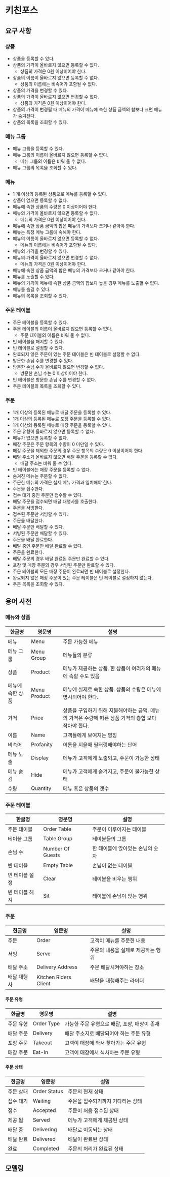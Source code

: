 # 키친포스

## 요구 사항

### 상품

- 상품을 등록할 수 있다.
- 상품의 가격이 올바르지 않으면 등록할 수 없다.
    - 상품의 가격은 0원 이상이어야 한다.
- 상품의 이름이 올바르지 않으면 등록할 수 없다.
    - 상품의 이름에는 비속어가 포함될 수 없다.
- 상품의 가격을 변경할 수 있다.
- 상품의 가격이 올바르지 않으면 변경할 수 없다.
    - 상품의 가격은 0원 이상이어야 한다.
- 상품의 가격이 변경될 때 메뉴의 가격이 메뉴에 속한 상품 금액의 합보다 크면 메뉴가 숨겨진다.
- 상품의 목록을 조회할 수 있다.

### 메뉴 그룹

- 메뉴 그룹을 등록할 수 있다.
- 메뉴 그룹의 이름이 올바르지 않으면 등록할 수 없다.
    - 메뉴 그룹의 이름은 비워 둘 수 없다.
- 메뉴 그룹의 목록을 조회할 수 있다.

### 메뉴

- 1 개 이상의 등록된 상품으로 메뉴를 등록할 수 있다.
- 상품이 없으면 등록할 수 없다.
- 메뉴에 속한 상품의 수량은 0 이상이어야 한다.
- 메뉴의 가격이 올바르지 않으면 등록할 수 없다.
    - 메뉴의 가격은 0원 이상이어야 한다.
- 메뉴에 속한 상품 금액의 합은 메뉴의 가격보다 크거나 같아야 한다.
- 메뉴는 특정 메뉴 그룹에 속해야 한다.
- 메뉴의 이름이 올바르지 않으면 등록할 수 없다.
    - 메뉴의 이름에는 비속어가 포함될 수 없다.
- 메뉴의 가격을 변경할 수 있다.
- 메뉴의 가격이 올바르지 않으면 변경할 수 없다.
    - 메뉴의 가격은 0원 이상이어야 한다.
- 메뉴에 속한 상품 금액의 합은 메뉴의 가격보다 크거나 같아야 한다.
- 메뉴를 노출할 수 있다.
- 메뉴의 가격이 메뉴에 속한 상품 금액의 합보다 높을 경우 메뉴를 노출할 수 없다.
- 메뉴를 숨길 수 있다.
- 메뉴의 목록을 조회할 수 있다.

### 주문 테이블

- 주문 테이블을 등록할 수 있다.
- 주문 테이블의 이름이 올바르지 않으면 등록할 수 없다.
    - 주문 테이블의 이름은 비워 둘 수 없다.
- 빈 테이블을 해지할 수 있다.
- 빈 테이블로 설정할 수 있다.
- 완료되지 않은 주문이 있는 주문 테이블은 빈 테이블로 설정할 수 없다.
- 방문한 손님 수를 변경할 수 있다.
- 방문한 손님 수가 올바르지 않으면 변경할 수 없다.
    - 방문한 손님 수는 0 이상이어야 한다.
- 빈 테이블은 방문한 손님 수를 변경할 수 없다.
- 주문 테이블의 목록을 조회할 수 있다.

### 주문

- 1개 이상의 등록된 메뉴로 배달 주문을 등록할 수 있다.
- 1개 이상의 등록된 메뉴로 포장 주문을 등록할 수 있다.
- 1개 이상의 등록된 메뉴로 매장 주문을 등록할 수 있다.
- 주문 유형이 올바르지 않으면 등록할 수 없다.
- 메뉴가 없으면 등록할 수 없다.
- 매장 주문은 주문 항목의 수량이 0 미만일 수 있다.
- 매장 주문을 제외한 주문의 경우 주문 항목의 수량은 0 이상이어야 한다.
- 배달 주소가 올바르지 않으면 배달 주문을 등록할 수 없다.
    - 배달 주소는 비워 둘 수 없다.
- 빈 테이블에는 매장 주문을 등록할 수 없다.
- 숨겨진 메뉴는 주문할 수 없다.
- 주문한 메뉴의 가격은 실제 메뉴 가격과 일치해야 한다.
- 주문을 접수한다.
- 접수 대기 중인 주문만 접수할 수 있다.
- 배달 주문을 접수되면 배달 대행사를 호출한다.
- 주문을 서빙한다.
- 접수된 주문만 서빙할 수 있다.
- 주문을 배달한다.
- 배달 주문만 배달할 수 있다.
- 서빙된 주문만 배달할 수 있다.
- 주문을 배달 완료한다.
- 배달 중인 주문만 배달 완료할 수 있다.
- 주문을 완료한다.
- 배달 주문의 경우 배달 완료된 주문만 완료할 수 있다.
- 포장 및 매장 주문의 경우 서빙된 주문만 완료할 수 있다.
- 주문 테이블의 모든 매장 주문이 완료되면 빈 테이블로 설정한다.
- 완료되지 않은 매장 주문이 있는 주문 테이블은 빈 테이블로 설정하지 않는다.
- 주문 목록을 조회할 수 있다.

## 용어 사전

### 메뉴와 상품

| 한글명 | 영문명 | 설명 |
| --- | --- | --- |
| 메뉴 | Menu | 주문 가능한 메뉴 |
| 메뉴 그룹 | Menu Group | 메뉴들의 분류 |
| 상품 | Product | 메뉴가 제공하는 상품. 한 상품이 여러개의 메뉴에 속할 수도 있음 |
| 메뉴에 속한 상품 | Menu Product | 메뉴에 실제로 속한 상품. 상품의 수량은 메뉴에 명시되어야 한다.  |
| 가격 | Price | 상품을 구입하기 위해 지불해야하는 금액. 메뉴의 가격은 수량에 따른 상품 가격의 총합 보다 작아야 한다. |
| 이름 | Name | 고객들에게 보여지는 명칭 |
| 비속어 | Profanity | 이름을 지을때 필터링해야하는 단어 |
| 메뉴 노출 | Display | 메뉴가 고객에게 노출되고, 주문이 가능한 상태 |
| 메뉴 숨김 | Hide | 메뉴가 고객에게 숨겨지고, 주문이 불가능한 상태 |
| 수량 | Quantity | 메뉴 혹은 상품의 갯수 |

### 주문 테이블

| 한글명 | 영문명 | 설명 |
| --- | --- | --- |
| 주문 테이블 | Order Table | 주문이 이루어지는 테이블 |
| 테이블 그룹 | Table Group | 테이블들의 그룹 |
| 손님 수 | Number Of Guests | 한 테이블에 앉아있는 손님의 숫자 |
| 빈 테이블 | Empty Table | 손님이 없는 테이블 |
| 빈 테이블 설정 | Clear | 테이블을 비우는 행위 |
| 빈 테이블 해지 | Sit | 테이블에 손님이 앉는 행위 |

### 주문

| 한글명 | 영문명 | 설명 |
| --- | --- | --- |
| 주문 | Order | 고객이 메뉴를 주문한 내용 |
| 서빙 | Serve | 주문의 내용을 실제로 제공하는 행위 |
| 배달 주소 | Delivery Address | 주문 배달시켜야하는 장소 |
| 배달 대행사 | Kitchen Riders Client | 배달을 대행해주는 라이더 |

#### 주문 유형

| 한글명 | 영문명 | 설명 |
| --- | --- | --- |
| 주문 유형 | Order Type | 가능한 주문 유형으로 배달, 포장, 매장이 존재 |
| 배달 주문 | Delivery | 배달 주소지로 배달되어야 하는 주문 유형 |
| 포장 주문 | Takeout | 고객이 매장에 와서 찾아가는 주문 유형 |
| 매장 주문 | Eat-In | 고객이 매장에서 식사하는 주문 유형 |

#### 주문 상태

| 한글명 | 영문명 | 설명 |
| --- | --- | --- |
| 주문 상태 | Order Status | 주문의 현재 상태 |
| 접수 대기 | Waiting | 주문을 접수되기까지 기다리는 상태 |
| 접수 | Accepted | 주문이 처음 접수된 상태 |
| 제공 됨 | Served | 메뉴가 고객에게 제공된 상태 |
| 배달 중 | Delivering | 배달로 이동되는 상태 |
| 배달 완료 | Delivered | 배달이 완료된 상태 |
| 완료 | Completed | 주문의 처리가 완료된 상태 |

## 모델링
